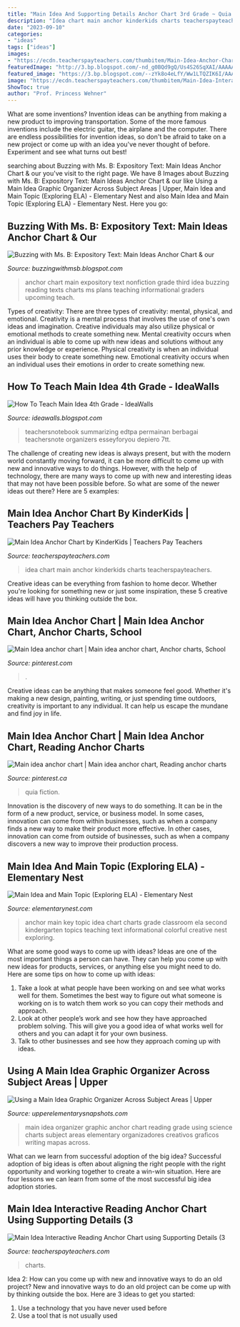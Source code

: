 ```yaml
---
title: "Main Idea And Supporting Details Anchor Chart 3rd Grade ~ Quia Fiction"
description: "Idea chart main anchor kinderkids charts teacherspayteachers"
date: "2023-09-10"
categories:
- "ideas"
tags: ["ideas"]
images:
- "https://ecdn.teacherspayteachers.com/thumbitem/Main-Idea-Anchor-Chart-3884931-1530191073/original-3884931-2.jpg"
featuredImage: "http://3.bp.blogspot.com/-nd_g0BQd9gQ/Us4S26SqXAI/AAAAAAAAFcg/HtmBl2ZpaJE/s1600/photo_2.jpg"
featured_image: "https://3.bp.blogspot.com/--zYk8o4eLfY/Ww1LTQZIK6I/AAAAAAAAJIw/KtBM79YjAmMAVXge1KMQTct14gmrNTSvACLcBGAs/s1600/main%2Bidea%2Banchor%2Bchart%2B2.jpg"
image: "https://ecdn.teacherspayteachers.com/thumbitem/Main-Idea-Interactive-Reading-Anchor-Chart-using-Supporting-Details-3-Types--4558848-1563975599/original-4558848-4.jpg"
ShowToc: true
author: "Prof. Princess Wehner"
---
```



What are some inventions?
Invention ideas can be anything from making a new product to improving transportation. Some of the more famous inventions include the electric guitar, the airplane and the computer. There are endless possibilities for invention ideas, so don't be afraid to take on a new project or come up with an idea you've never thought of before. Experiment and see what turns out best!

	

		
searching about Buzzing with Ms. B: Expository Text: Main Ideas Anchor Chart &amp; our you've visit to the right page. We have 8 Images about Buzzing with Ms. B: Expository Text: Main Ideas Anchor Chart &amp; our like Using a Main Idea Graphic Organizer Across Subject Areas | Upper, Main Idea and Main Topic (Exploring ELA) - Elementary Nest and also Main Idea and Main Topic (Exploring ELA) - Elementary Nest. Here you go:
		
    
## Buzzing With Ms. B: Expository Text: Main Ideas Anchor Chart &amp; Our

<img loading=lazy src="http://3.bp.blogspot.com/-nd_g0BQd9gQ/Us4S26SqXAI/AAAAAAAAFcg/HtmBl2ZpaJE/s1600/photo_2.jpg" onerror="this.onerror=null;this.src='https://tse2.mm.bing.net/th?id=OIP.aUIJeqpcAihesJuBkv2aOQAAAA&amp;pid=15.1';" alt="Buzzing with Ms. B: Expository Text: Main Ideas Anchor Chart &amp; our">

_Source: buzzingwithmsb.blogspot.com_

>anchor chart main expository text nonfiction grade third idea buzzing reading texts charts ms plans teaching informational graders upcoming teach. 

	

Types of creativity: There are three types of creativity: mental, physical, and emotional.
Creativity is a mental process that involves the use of one's own ideas and imagination. Creative individuals may also utilize physical or emotional methods to create something new. Mental creativity occurs when an individual is able to come up with new ideas and solutions without any prior knowledge or experience. Physical creativity is when an individual uses their body to create something new. Emotional creativity occurs when an individual uses their emotions in order to create something new.

    
## How To Teach Main Idea 4th Grade - IdeaWalls

<img loading=lazy src="http://msbreyel.weebly.com/uploads/5/7/1/8/57182977/main-idea-anchor-chart_orig.png" onerror="this.onerror=null;this.src='https://tse2.mm.bing.net/th?id=OIP.lfxxG8GRj2smQRg-0f4MyAAAAA&amp;pid=15.1';" alt="How To Teach Main Idea 4th Grade - IdeaWalls">

_Source: ideawalls.blogspot.com_

>teachersnotebook summarizing edtpa permainan berbagai teachersnote organizers esseyforyou depiero 7tt. 

	

The challenge of creating new ideas is always present, but with the modern world constantly moving forward, it can be more difficult to come up with new and innovative ways to do things. However, with the help of technology, there are many ways to come up with new and interesting ideas that may not have been possible before. So what are some of the newer ideas out there? Here are 5 examples: 

    
## Main Idea Anchor Chart By KinderKids | Teachers Pay Teachers

<img loading=lazy src="https://ecdn.teacherspayteachers.com/thumbitem/Main-Idea-Anchor-Chart-3884931-1530191073/original-3884931-2.jpg" onerror="this.onerror=null;this.src='https://tse3.mm.bing.net/th?id=OIP.5A9dCQDtmOP2aSm5RJFWjQAAAA&amp;pid=15.1';" alt="Main Idea Anchor Chart by KinderKids | Teachers Pay Teachers">

_Source: teacherspayteachers.com_

>idea chart main anchor kinderkids charts teacherspayteachers. 

	

Creative ideas can be everything from fashion to home decor. Whether you're looking for something new or just some inspiration, these 5 creative ideas will have you thinking outside the box.

    
## Main Idea Anchor Chart | Main Idea Anchor Chart, Anchor Charts, School

<img loading=lazy src="https://i.pinimg.com/originals/bb/21/08/bb2108d8428f7077a7e37970023c9631.jpg" onerror="this.onerror=null;this.src='https://tse3.mm.bing.net/th?id=OIP.8UzTIX4M955g2zJTvpPSUAHaJ4&amp;pid=15.1';" alt="Main Idea anchor chart | Main idea anchor chart, Anchor charts, School">

_Source: pinterest.com_

>. 

	

Creative ideas can be anything that makes someone feel good. Whether it's making a new design, painting, writing, or just spending time outdoors, creativity is important to any individual. It can help us escape the mundane and find joy in life.

    
## Main Idea Anchor Chart | Main Idea Anchor Chart, Reading Anchor Charts

<img loading=lazy src="https://i.pinimg.com/736x/6a/9d/47/6a9d477a9e8fe480e2f2b43888ca92ed--guided-reading-teaching-reading.jpg" onerror="this.onerror=null;this.src='https://tse4.mm.bing.net/th?id=OIP.P28UGskex43jC3acZfiqzgHaJ3&amp;pid=15.1';" alt="Main idea anchor chart | Main idea anchor chart, Reading anchor charts">

_Source: pinterest.ca_

>quia fiction. 

	

Innovation is the discovery of new ways to do something. It can be in the form of a new product, service, or business model. In some cases, innovation can come from within businesses, such as when a company finds a new way to make their product more effective. In other cases, innovation can come from outside of businesses, such as when a company discovers a new way to improve their production process.

    
## Main Idea And Main Topic (Exploring ELA) - Elementary Nest

<img loading=lazy src="https://4.bp.blogspot.com/-Lavm2-2uDLU/V1hblaN066I/AAAAAAAAgtw/7_s6zlJDR84USWjf6kovyUNxz0spfPC_wCLcB/s1600/7885ce308c78da97e6146f821fd3b496.jpg" onerror="this.onerror=null;this.src='https://tse2.mm.bing.net/th?id=OIP.CyFY0Cmhvw8yi1Me5aCJvwHaJ3&amp;pid=15.1';" alt="Main Idea and Main Topic (Exploring ELA) - Elementary Nest">

_Source: elementarynest.com_

>anchor main key topic idea chart charts grade classroom ela second kindergarten topics teaching text informational colorful creative nest exploring. 

	

What are some good ways to come up with ideas?
Ideas are one of the most important things a person can have. They can help you come up with new ideas for products, services, or anything else you might need to do. Here are some tips on how to come up with ideas: 
1. Take a look at what people have been working on and see what works well for them. Sometimes the best way to figure out what someone is working on is to watch them work so you can copy their methods and approach. 
2. Look at other people’s work and see how they have approached problem solving. This will give you a good idea of what works well for others and you can adapt it for your own business. 
3. Talk to other businesses and see how they approach coming up with ideas.

    
## Using A Main Idea Graphic Organizer Across Subject Areas | Upper

<img loading=lazy src="https://3.bp.blogspot.com/--zYk8o4eLfY/Ww1LTQZIK6I/AAAAAAAAJIw/KtBM79YjAmMAVXge1KMQTct14gmrNTSvACLcBGAs/s1600/main%2Bidea%2Banchor%2Bchart%2B2.jpg" onerror="this.onerror=null;this.src='https://tse3.mm.bing.net/th?id=OIP.m-V87qbndJCp1SV40s-iIgHaJ4&amp;pid=15.1';" alt="Using a Main Idea Graphic Organizer Across Subject Areas | Upper">

_Source: upperelementarysnapshots.com_

>main idea organizer graphic anchor chart reading grade using science charts subject areas elementary organizadores creativos graficos writing mapas across. 

	

What can we learn from successful adoption of the big idea?
Successful adoption of big ideas is often about aligning the right people with the right opportunity and working together to create a win-win situation. Here are four lessons we can learn from some of the most successful big idea adoption stories.

    
## Main Idea Interactive Reading Anchor Chart Using Supporting Details (3

<img loading=lazy src="https://ecdn.teacherspayteachers.com/thumbitem/Main-Idea-Interactive-Reading-Anchor-Chart-using-Supporting-Details-3-Types--4558848-1563975599/original-4558848-4.jpg" onerror="this.onerror=null;this.src='https://tse3.mm.bing.net/th?id=OIP.tpGCogbKpWKN2odyMOKMtAAAAA&amp;pid=15.1';" alt="Main Idea Interactive Reading Anchor Chart using Supporting Details (3">

_Source: teacherspayteachers.com_

>charts. 

	

Idea 2: How can you come up with new and innovative ways to do an old project?
New and innovative ways to do an old project can be come up with by thinking outside the box. Here are 3 ideas to get you started: 
1. Use a technology that you have never used before 
2. Use a tool that is not usually used 

